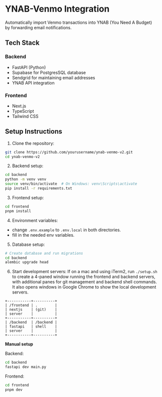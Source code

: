 # YNAB-Venmo Integration

Automatically import Venmo transactions into YNAB (You Need A Budget) by forwarding email notifications.


## Tech Stack

### Backend
- FastAPI (Python)
- Supabase for PostgresSQL database
- Sendgrid for maintaining email addresses
- YNAB API integration

### Frontend
- Next.js
- TypeScript
- Tailwind CSS


## Setup Instructions

1. Clone the repository:
```bash
git clone https://github.com/yourusername/ynab-venmo-v2.git
cd ynab-venmo-v2
```

2. Backend setup:
```bash
cd backend
python -m venv venv
source venv/bin/activate  # On Windows: venv\Scripts\activate
pip install -r requirements.txt
```

3. Frontend setup:
```bash
cd frontend
pnpm install 
```

4. Environment variables:
- change `.env.example` to `.env.local` in both directories. 
- fill in the needed env variables. 

5. Database setup:
```bash
# Create database and run migrations
cd backend
alembic upgrade head
```

6. Start development servers:
If on a mac and using iTerm2, run `./setup.sh` to create a 4-paned window running the frontend and backend servers, with additional panes for git management and backend shell commands. It also opens windows in Google Chrome to show the local development servers.

```
+-----------+----------+
| /frontend | .        |
| nextjs    | (git)    |
| server    |          |
+-----------+----------+
| /backend  | /backend |
| fastapi   | shell    |
| server    |          |
+-----------+----------+
```

**Manual setup**

Backend:
```bash
cd backend
fastapi dev main.py
```

Frontend:
```bash
cd frontend
pnpm dev
```